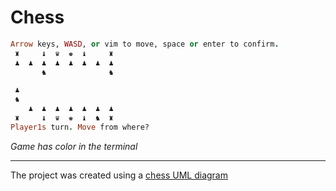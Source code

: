 # Chess

```ruby
Arrow keys, WASD, or vim to move, space or enter to confirm.
 ♜     ♝  ♛  ♚  ♝     ♜
 ♟  ♟  ♟  ♟  ♟  ♟  ♟  ♟
       ♞              ♞

 ♟
 ♞
    ♟  ♟  ♟  ♟  ♟  ♟  ♟
 ♜     ♝  ♛  ♚  ♝  ♞  ♜
Player1s turn. Move from where?
```

_Game has color in the terminal_

---

The project was created using a [chess UML diagram](https://assets.aaonline.io/fullstack/ruby/assets/Chess_Diagram.png)
